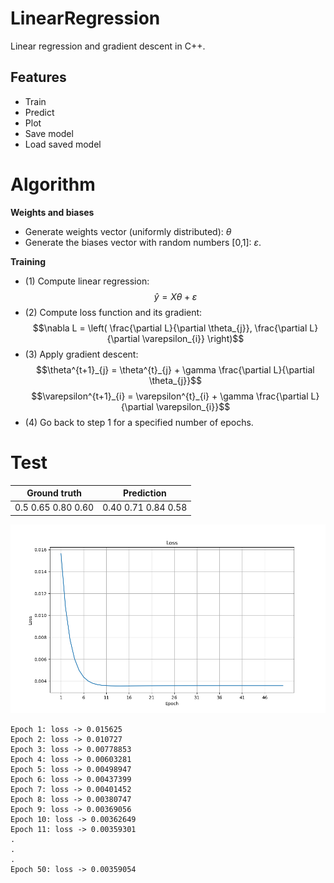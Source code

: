# LinearRegression
Linear regression and gradient descent in C++.

## Features
* Train 
* Predict
* Plot
* Save model
* Load saved model

# Algorithm

**Weights and biases**

* Generate weights vector (uniformly distributed): $\theta$
* Generate the biases vector with random numbers [0,1]: $\varepsilon$.

**Training**

* (1) Compute linear regression: 
$$\hat{y} = X \theta + \varepsilon$$
* (2) Compute loss function and its gradient:
$$\nabla L = \left( \frac{\partial L}{\partial \theta_{j}}, \frac{\partial L}{\partial \varepsilon_{i}} \right)$$
* (3) Apply gradient descent: 
$$\theta^{t+1}_{j} = \theta^{t}_{j} + \gamma \frac{\partial L}{\partial \theta_{j}}$$
$$\varepsilon^{t+1}_{i} = \varepsilon^{t}_{i} + \gamma \frac{\partial L}{\partial \varepsilon_{i}}$$
* (4) Go back to step 1 for a specified number of epochs.

# Test

Ground truth  | Prediction
------------- | -------------
0.5 0.65 0.80 0.60  | 0.40 0.71 0.84 0.58

![](img/loss.png)

```
Epoch 1: loss -> 0.015625
Epoch 2: loss -> 0.010727
Epoch 3: loss -> 0.00778853
Epoch 4: loss -> 0.00603281
Epoch 5: loss -> 0.00498947
Epoch 6: loss -> 0.00437399
Epoch 7: loss -> 0.00401452
Epoch 8: loss -> 0.00380747
Epoch 9: loss -> 0.00369056
Epoch 10: loss -> 0.00362649
Epoch 11: loss -> 0.00359301
.
.
.
Epoch 50: loss -> 0.00359054
```